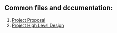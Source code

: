 ## Common files and documentation:
1. [Project Proposal](https://github.com/style-mate-workshop/documentation/blob/main/Tal_and_Stav_workshop_project_proposal.md)
2. [Project High Level Design]([https://github.com/style-mate-workshop/documentation/blob/main/StyleMate_High_Level_Design.pdf](https://github.com/style-mate-workshop/documentation/blob/main/StyleMate%20-%20High%20Level%20Design.pdf))

